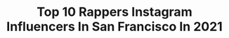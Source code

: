 ---
title: Top 10 Rappers Instagram Influencers In San Francisco In 2021
description: >-
  Find top rappers Instagram influencers in San Francisco in 2021. Most popular hashtags: #newyork #love #losangeles.
platform: Instagram
hits: 5
text_top: Analyze the top-rated Instagram accounts on inBeat.
text_bottom: Our database holds 5 Instagram influencers like this in San Francisco, United States for you to contact.
profiles:
  - username: "gsteezybeats"
    fullname: >-
      G-STEEZY BEATS
    bio: >-
      UNSIGNED MUSIC PRODUCER FROM THE BAY 💣Hiphop/Rap/RnB💣 🔥Mission District, SF, CA🔥 🌊Made radio waves #2019🌊 🧿Link is 👇🏼 below for purchase🧿
    location: "United States"
    followers: 2732
    engagement: 1732
    commentsToLikes: 0.024387
    id: ck13b72hmu02c0i19krh423sy
    verified: false
    hashtags: "#rap, #instrumental, #alternative, #lax"
  - username: "kwdstyle"
    fullname: >-
      Customade Original Style💎
    bio: >-
      New (Men’s collection ) Detroit 15yrs Popular with “Ladies who lunch" Knit Designer to the Stars n women of all curves! (Premium Quality Only)
    location: "United States"
    followers: 35838
    engagement: 108
    commentsToLikes: 0.133275
    id: ck5q1i7pub3up0i11h9fygy6h
    verified: false
    hashtags: "#cardib, #atlanta, #versace, #coronavirus"
  - username: "todayinamericanhistory"
    fullname: >-
      Today in American History
    bio: >-
      The American Story 🇺🇸 nonpartisan & apolitical Produced by @mrmaxfrost ✍️ Want to sponsor a post? DM for info. 📩
    location: "United States"
    followers: 238610
    engagement: 434
    commentsToLikes: 0.015316
    id: ck13dbfwz4ly50i192i90d2o3
    verified: false
    hashtags: "#music, #travel, #history, #ushistory"
  - username: "kungfuvampire"
    fullname: >-
      KUNG FU VAMPIRΞ
    bio: >-
      🩸 Rap𝔭𝔢𝔯 🔺 Act𝔬𝔯 🎒 Fat𝔥𝔢𝔯 👕 Merch
    location: "United States"
    followers: 47833
    engagement: 114
    commentsToLikes: 0.139631
    id: ckf5m0fz0rrbz0j23p1y0q5q2
    verified: true
    hashtags: "#1986, #kfv, #kungfuvampire, #bayareahiphop"
  - username: "vpichkova"
    fullname: >-
      Варя Пичкова
    bio: >-
      Dancer 💃 Chernomorsk/Odessa, Ukraine📍 San Francisco, California 🇺🇸 @balletpapier AMBASSADOR @body.wrappers Model@Large 🇷🇺🇺🇦 Cooperation -Direct/Email
    location: "United States"
    followers: 13121
    engagement: 2002
    commentsToLikes: 0.014983
    id: ck5ccebbxh70k0i11iehz2kih
    verified: false
    hashtags: "#bayerballet, #russianpointe, #bayerballetacademy, #bodywrappers"
  - username: "avisamuelangel"
    fullname: >-
      𝔸𝕧𝕚 𝕒𝕟𝕘𝕖𝕝
    bio: >-
      🔒P.O.box 10810 N. Tatum Blvd #102908 Phoenix Az 85028 United States. Actor,model,rapper,singer Tiktok:aviangel14 (156k)
    location: "United States"
    followers: 275044
    engagement: 996
    commentsToLikes: 0.214969
    id: ckap1d4kgu2td0i7887pd9m5d
    verified: false
    hashtags: ""
  - username: "brandzo1"
    fullname: >-
      Brandz FW
    bio: >-
      energiesarereal 👨🏽‍🔬 aka John Papi. #FWMG 💔 BIG WAVER. Cobain Brazy. HENDRIXX II. Singer 💔 Rapper 🌠 3WAVEMG
    location: "United States"
    followers: 61911
    engagement: 555
    commentsToLikes: 0.052218
    id: ck5c6vuqo6b0o0i11qhavdn03
    verified: true
    hashtags: "#putthisonyourstory"
  - username: "trossthegiant"
    fullname: >-
      T. ROSS.
    bio: >-
      Ugly Boy the Trash Rapper (just beat leukemia too🙏🏼, so stay away if you aint got no mask bro)
    location: "United States"
    followers: 6003
    engagement: 2222
    commentsToLikes: 0.061573
    id: ck136ile16nu00i19gafflw2f
    verified: false
    hashtags: ""
  - username: "kflum"
    fullname: >-
      kevin flum
    bio: >-
      songwriter/rapper guy aka @itsdrinkurwater Bookings/Inquires: justin@motionprojects.io - NEW MUSIC OUT NOW
    location: "United States"
    followers: 28851
    engagement: 468
    commentsToLikes: 0.065572
    id: ck0uahmxyc5ep0i19jp68ijug
    verified: true
    hashtags: ""
  - username: "nushymusic"
    fullname: >-
      NuShY
    bio: >-
      Rapper, RnB singer from 📍Slovenia, Europe! Just released new music video. Watch at link below👇🏻👇🏻 #femalerapper #rnbsinger #womeninmusic
    location: "United States"
    followers: 9174
    engagement: 668
    commentsToLikes: 0.225073
    id: ck6udvfeznd6h0j71aqwn1ged
    verified: false
    hashtags: "#ftmedd, #wheretofindme, #photohunted, #suicideawarness"
---